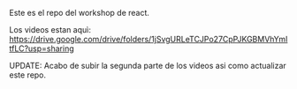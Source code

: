 Este es el repo del workshop de react.

Los videos estan aquì: https://drive.google.com/drive/folders/1jSvgURLeTCJPo27CpPJKGBMVhYmItfLC?usp=sharing

UPDATE: Acabo de subir la segunda parte de los videos asi como actualizar este repo.

 
